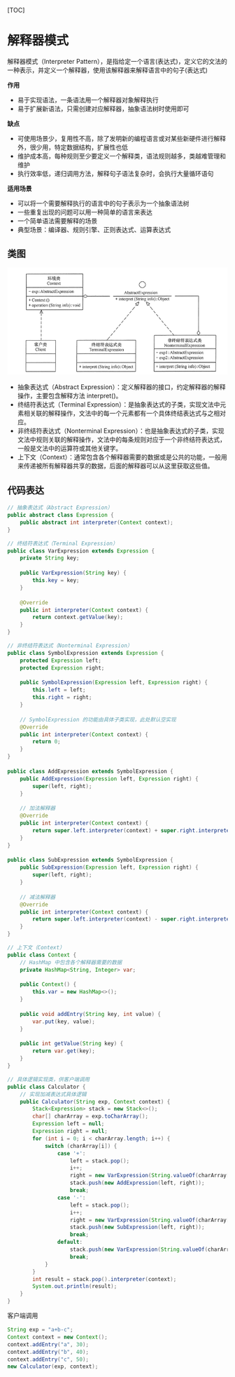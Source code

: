 [TOC]

# 解释器模式

解释器模式（Interpreter Pattern），是指给定一个语言(表达式)，定义它的文法的一种表示，并定义一个解释器，使用该解释器来解释语言中的句子(表达式)

**作用**

- 易于实现语法，一条语法用一个解释器对象解释执行
- 易于扩展新语法，只需创建对应解释器，抽象语法树时使用即可

**缺点**

- 可使用场景少，复用性不高，除了发明新的编程语言或对某些新硬件进行解释外，很少用，特定数据结构，扩展性也低
- 维护成本高，每种规则至少要定义一个解释类，语法规则越多，类越难管理和维护
- 执行效率低，递归调用方法，解释句子语法复杂时，会执行大量循环语句

**适用场景**

- 可以将一个需要解释执行的语言中的句子表示为一个抽象语法树
- 一些重复出现的问题可以用一种简单的语言来表达
- 一个简单语法需要解释的场景
- 典型场景：编译器、规则引擎、正则表达式、运算表达式

## 类图

![解释器模式类图](res/解释器模式类图.png)

- 抽象表达式（Abstract Expression）：定义解释器的接口，约定解释器的解释操作，主要包含解释方法 interpret()。
- 终结符表达式（Terminal Expression）：是抽象表达式的子类，实现文法中元素相关联的解释操作，文法中的每一个元素都有一个具体终结表达式与之相对应。
- 非终结符表达式（Nonterminal Expression）：也是抽象表达式的子类，实现文法中规则关联的解释操作，文法中的每条规则对应于一个非终结符表达式，一般是文法中的运算符或其他关键字。
- 上下文（Context）：通常包含各个解释器需要的数据或是公共的功能，一般用来传递被所有解释器共享的数据，后面的解释器可以从这里获取这些值。

## 代码表达

```java
// 抽象表达式（Abstract Expression）
public abstract class Expression {
    public abstract int interpreter(Context context);
}
```

```java
// 终结符表达式（Terminal Expression）
public class VarExpression extends Expression {
    private String key;

    public VarExpression(String key) {
        this.key = key;
    }

    @Override
    public int interpreter(Context context) {
        return context.getValue(key);
    }
}
```

```java
// 非终结符表达式（Nonterminal Expression）
public class SymbolExpression extends Expression {
    protected Expression left;
    protected Expression right;

    public SymbolExpression(Expression left, Expression right) {
        this.left = left;
        this.right = right;
    }

    // SymbolExpression 的功能由具体子类实现，此处默认空实现
    @Override
    public int interpreter(Context context) {
        return 0;
    }
}

public class AddExpression extends SymbolExpression {
    public AddExpression(Expression left, Expression right) {
        super(left, right);
    }

    // 加法解释器
    @Override
    public int interpreter(Context context) {
        return super.left.interpreter(context) + super.right.interpreter(context);
    }
}

public class SubExpression extends SymbolExpression {
    public SubExpression(Expression left, Expression right) {
        super(left, right);
    }

    // 减法解释器
    @Override
    public int interpreter(Context context) {
        return super.left.interpreter(context) - super.right.interpreter(context);
    }
}
```

```java
// 上下文（Context）
public class Context {
    // HashMap 中包含各个解释器需要的数据
    private HashMap<String, Integer> var;

    public Context() {
        this.var = new HashMap<>();
    }

    public void addEntry(String key, int value) {
        var.put(key, value);
    }

    public int getValue(String key) {
        return var.get(key);
    }
}
```

```java
// 具体逻辑实现类，供客户端调用
public class Calculator {
    // 实现加减表达式具体逻辑
    public Calculator(String exp, Context context) {
        Stack<Expression> stack = new Stack<>();
        char[] charArray = exp.toCharArray();
        Expression left = null;
        Expression right = null;
        for (int i = 0; i < charArray.length; i++) {
            switch (charArray[i]) {
                case '+':
                    left = stack.pop();
                    i++;
                    right = new VarExpression(String.valueOf(charArray[i]));
                    stack.push(new AddExpression(left, right));
                    break;
                case '-':
                    left = stack.pop();
                    i++;
                    right = new VarExpression(String.valueOf(charArray[i]));
                    stack.push(new SubExpression(left, right));
                    break;
                default:
                    stack.push(new VarExpression(String.valueOf(charArray[i])));
                    break;
            }
        }
        int result = stack.pop().interpreter(context);
        System.out.println(result);
    }
}
```

客户端调用

```java
String exp = "a+b-c";
Context context = new Context();
context.addEntry("a", 30);
context.addEntry("b", 40);
context.addEntry("c", 50);
new Calculator(exp, context);
```
